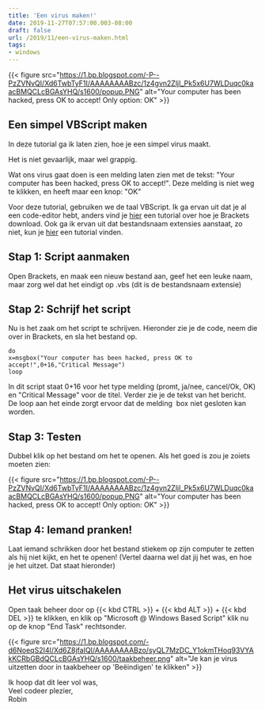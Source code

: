 ```yaml
---
title: 'Een virus maken!'
date: 2019-11-27T07:57:00.003-08:00
draft: false
url: /2019/11/een-virus-maken.html
tags: 
- windows
---
```


{{< figure src="https://1.bp.blogspot.com/-P--PzZVNvQI/Xd6TwbTyF1I/AAAAAAAABzc/1z4gvn2ZljI_Pk5x6U7WLDuqc0kaacBMQCLcBGAsYHQ/s1600/popup.PNG" alt="Your computer has been hacked, press OK to accept! Only option: OK" >}}

## Een simpel VBScript maken

In deze tutorial ga ik laten zien, hoe je een simpel virus maakt.  

Het is niet gevaarlijk, maar wel grappig.  

Wat ons virus gaat doen is een melding laten zien met de tekst: "Your computer has been hacked, press OK to accept!". Deze melding is niet weg te klikken, en heeft maar een knop: "OK"

Voor deze tutorial, gebruiken we de taal VBScript.
Ik ga ervan uit dat je al een code-editor hebt, anders vind je [hier](https://blog.geheimesite.nl/2019/11/brackets-installeren.html) een tutorial over hoe je Brackets download. Ook ga ik ervan uit dat bestandsnaam extensies aanstaat, zo niet, kun je [hier](https://blog.geheimesite.nl/2019/11/zo-zet-je-bestandsnaam-extensies-aan-in.html) een tutorial vinden.  
  
## Stap 1: Script aanmaken

Open Brackets, en maak een nieuw bestand aan, geef het een leuke naam, maar zorg wel dat het eindigt op .vbs (dit is de bestandsnaam extensie)  
  
## Stap 2: Schrijf het script

Nu is het zaak om het script te schrijven. Hieronder zie je de code, neem die over in Brackets, en sla het bestand op.  

```vsb
do  
x=msgbox("Your computer has been hacked, press OK to accept!",0+16,"Critical Message")  
loop  
```  

In dit script staat 0+16 voor het type melding (promt, ja/nee, cancel/Ok, OK) en "Critical Message" voor de titel. Verder zie je de tekst van het bericht.  
De loop aan het einde zorgt ervoor dat de melding  box niet gesloten kan worden.  
  
## Stap 3: Testen

Dubbel klik op het bestand om het te openen. Als het goed is zou je zoiets moeten zien:  
  
{{< figure src="https://1.bp.blogspot.com/-P--PzZVNvQI/Xd6TwbTyF1I/AAAAAAAABzc/1z4gvn2ZljI_Pk5x6U7WLDuqc0kaacBMQCLcBGAsYHQ/s1600/popup.PNG" alt="Your computer has been hacked, press OK to accept! Only option: OK" >}}

## Stap 4: Iemand pranken!

Laat iemand schrikken door het bestand stiekem op zijn computer te zetten als hij niet kijkt, en het te openen! (Vertel daarna wel dat jij het was, en hoe je het uitzet. Dat staat hieronder)  
  
## Het virus uitschakelen

Open taak beheer door op {{< kbd CTRL >}} + {{< kbd ALT >}} + {{< kbd DEL >}} te klikken, en klik op "Microsoft @ Windows Based Script" klik nu op de knop "End Task" rechtsonder.  

{{< figure src="https://1.bp.blogspot.com/-d6NoeqS2I4I/Xd6Z8jfaIQI/AAAAAAAABzo/syQL7MzDC_Y1okmTHoq93VYAkKCRbGBdQCLcBGAsYHQ/s1600/taakbeheer.png" alt="Je kan je virus uitzetten door in taakbeheer op 'Beëindigen' te klikken" >}}

Ik hoop dat dit leer vol was,  
Veel codeer plezier,  
Robin
